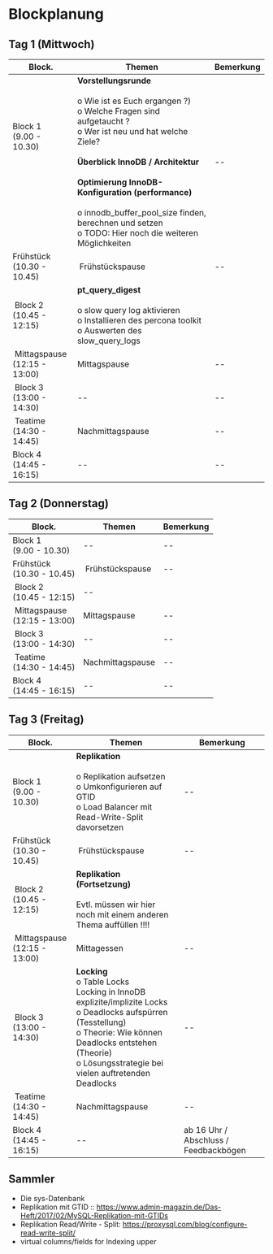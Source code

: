 # Blockplanung 

## Tag 1 (Mittwoch) 

| Block.   | Themen   | Bemerkung |
| -------- | -------- | -------- |
| Block 1 <br/>(9.00 - 10.30)<br/><br/><br/><br/><br/><br/>  | **Vorstellungsrunde**<br/><br/>o Wie ist es Euch ergangen ?)<br/>o Welche Fragen sind aufgetaucht ?<br/>o Wer ist neu und hat welche Ziele?<br/><br/> **Überblick InnoDB / Architektur**  <br/><br/> **Optimierung InnoDB-Konfiguration (performance)**<br/><br/>o innodb_buffer_pool_size finden, berechnen und setzen<br/>o TODO: Hier noch die weiteren Möglichkeiten<br/>| -- |
| Frühstück <br/>(10.30 - 10.45) | Frühstückspause | -- | 
| Block 2 <br/>(10.45 - 12:15) | **pt_query_digest** <br /><br />o slow query log aktivieren <br/>o Installieren des percona toolkit <br />o Auswerten des slow_query_logs |
| Mittagspause <br/>(12:15 - 13:00) | Mittagspause | -- |
| Block 3 <br/>(13:00 - 14:30) | -- | -- | 
| Teatime <br/>(14:30 - 14:45) | Nachmittagspause | -- |
| Block 4 <br/>(14:45 - 16:15) | -- | -- | 

## Tag 2 (Donnerstag) 

| Block.   | Themen   | Bemerkung |
| -------- | -------- | -------- |
| Block 1 <br/>(9.00 - 10.30)  | -- | -- |
| Frühstück <br/>(10.30 - 10.45) | Frühstückspause | -- | 
| Block 2 <br/>(10.45 - 12:15) | -- |
| Mittagspause <br/>(12:15 - 13:00) | Mittagspause | -- |
| Block 3 <br/>(13:00 - 14:30) | -- | -- | 
| Teatime <br/>(14:30 - 14:45) | Nachmittagspause | -- |
| Block 4 <br/>(14:45 - 16:15) | -- | -- | 

## Tag 3 (Freitag) 

| Block.   | Themen   | Bemerkung |
| -------- | -------- | -------- |
| Block 1 <br/>(9.00 - 10.30)  | **Replikation**<br/><br/>o Replikation aufsetzen <br/>o Umkonfigurieren auf GTID <br/>o Load Balancer mit Read-Write-Split davorsetzen  | -- |
| Frühstück <br/>(10.30 - 10.45) | Frühstückspause | -- | 
| Block 2 <br/>(10.45 - 12:15) | **Replikation (Fortsetzung)** <br/><br/>Evtl. müssen wir hier noch mit einem anderen Thema auffüllen !!!! |
| Mittagspause <br/>(12:15 - 13:00) | Mittagessen | -- |
| Block 3 <br/>(13:00 - 14:30) | **Locking** <br />o Table Locks <br/> Locking in InnoDB <br/> explizite/implizite Locks <br/> o Deadlocks aufspürren (Tesstellung) <br /> o Theorie: Wie können Deadlocks entstehen (Theorie) <br/> o Lösungsstrategie bei vielen auftretenden Deadlocks | -- | 
| Teatime <br/>(14:30 - 14:45) | Nachmittagspause | -- |
| Block 4 <br/>(14:45 - 16:15) | -- | ab 16 Uhr / Abschluss / Feedbackbögen | 

## Sammler 

  * Die sys-Datenbank 
  * Replikation mit GTID :: https://www.admin-magazin.de/Das-Heft/2017/02/MySQL-Replikation-mit-GTIDs
  * Replikation Read/Write - Split: https://proxysql.com/blog/configure-read-write-split/
  * virtual columns/fields for Indexing upper 

